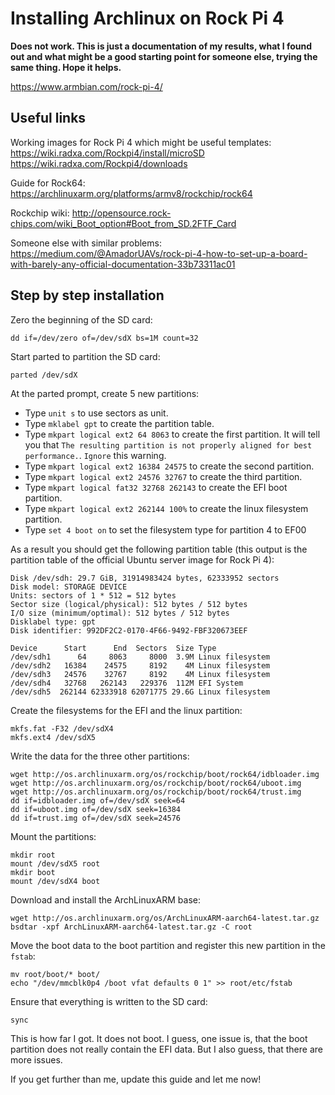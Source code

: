 Installing Archlinux on Rock Pi 4
===================================
**Does not work. This is just a documentation of my results, what I found out
and what might be a good starting point for someone else, trying the same
thing. Hope it helps.**

https://www.armbian.com/rock-pi-4/

Useful links
--------------
Working images for Rock Pi 4 which might be useful templates:
https://wiki.radxa.com/Rockpi4/install/microSD
https://wiki.radxa.com/Rockpi4/downloads

Guide for Rock64:
https://archlinuxarm.org/platforms/armv8/rockchip/rock64

Rockchip wiki:
http://opensource.rock-chips.com/wiki_Boot_option#Boot_from_SD.2FTF_Card

Someone else with similar problems:
https://medium.com/@AmadorUAVs/rock-pi-4-how-to-set-up-a-board-with-barely-any-official-documentation-33b73311ac01

Step by step installation
---------------------------
Zero the beginning of the SD card:

    dd if=/dev/zero of=/dev/sdX bs=1M count=32

Start parted to partition the SD card:

    parted /dev/sdX

At the parted prompt, create 5 new partitions:

  * Type `unit s` to use sectors as unit.
  * Type `mklabel gpt` to create the partition table.
  * Type `mkpart logical ext2 64 8063` to create the first partition. It will tell you that `The resulting partition is not properly aligned for best performance.`. `Ignore` this warning.
  * Type `mkpart logical ext2 16384 24575` to create the second partition.
  * Type `mkpart logical ext2 24576 32767` to create the third partition.
  * Type `mkpart logical fat32 32768 262143` to create the EFI boot partition.
  * Type `mkpart logical ext2 262144 100%` to create the linux filesystem partition.
  * Type `set 4 boot on` to set the filesystem type for partition 4 to EF00

As a result you should get the following partition table (this output is the
partition table of the official Ubuntu server image for Rock Pi 4):

    Disk /dev/sdh: 29.7 GiB, 31914983424 bytes, 62333952 sectors
    Disk model: STORAGE DEVICE  
    Units: sectors of 1 * 512 = 512 bytes
    Sector size (logical/physical): 512 bytes / 512 bytes
    I/O size (minimum/optimal): 512 bytes / 512 bytes
    Disklabel type: gpt
    Disk identifier: 992DF2C2-0170-4F66-9492-FBF320673EEF
    
    Device      Start      End  Sectors  Size Type
    /dev/sdh1      64     8063     8000  3.9M Linux filesystem
    /dev/sdh2   16384    24575     8192    4M Linux filesystem
    /dev/sdh3   24576    32767     8192    4M Linux filesystem
    /dev/sdh4   32768   262143   229376  112M EFI System
    /dev/sdh5  262144 62333918 62071775 29.6G Linux filesystem

Create the filesystems for the EFI and the linux partition:

    mkfs.fat -F32 /dev/sdX4
    mkfs.ext4 /dev/sdX5

Write the data for the three other partitions:

    wget http://os.archlinuxarm.org/os/rockchip/boot/rock64/idbloader.img
    wget http://os.archlinuxarm.org/os/rockchip/boot/rock64/uboot.img
    wget http://os.archlinuxarm.org/os/rockchip/boot/rock64/trust.img
    dd if=idbloader.img of=/dev/sdX seek=64
    dd if=uboot.img of=/dev/sdX seek=16384
    dd if=trust.img of=/dev/sdX seek=24576

Mount the partitions:

    mkdir root
    mount /dev/sdX5 root
    mkdir boot
    mount /dev/sdX4 boot

Download and install the ArchLinuxARM base:

    wget http://os.archlinuxarm.org/os/ArchLinuxARM-aarch64-latest.tar.gz
    bsdtar -xpf ArchLinuxARM-aarch64-latest.tar.gz -C root

Move the boot data to the boot partition and register this new partition in
the `fstab`:

    mv root/boot/* boot/
    echo "/dev/mmcblk0p4 /boot vfat defaults 0 1" >> root/etc/fstab

Ensure that everything is written to the SD card:

    sync

This is how far I got. It does not boot. I guess, one issue is, that the boot
partition does not really contain the EFI data. But I also guess, that there
are more issues.

If you get further than me, update this guide and let me now!
